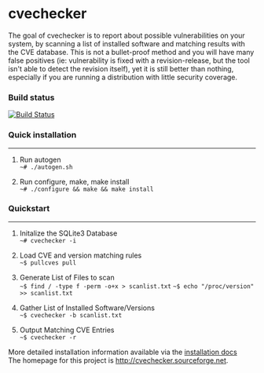 # cvechecker

The goal of cvechecker is to report about possible vulnerabilities on your
system, by scanning a list of installed software and matching results with
the CVE database. This is not a bullet-proof method and you will have many false positives (ie: vulnerability is fixed with a revision-release, but the tool isn't able to detect the revision itself), yet it is still better than nothing, especially if you are running a distribution with little security coverage.

### Build status
[![Build Status](https://travis-ci.org/cwarner-mdsol/cvechecker.svg?branch=master)](https://travis-ci.org/cwarner-mdsol/cvechecker)
### Quick installation
----------------------
1. Run autogen  
   ```~# ./autogen.sh```

2. Run configure, make, make install  
   ```~# ./configure && make && make install```

### Quickstart
--------------
1. Initalize the SQLite3 Database  
    ```~# cvechecker -i```

2. Load CVE and version matching rules  
    ```~$ pullcves pull```

3. Generate List of Files to scan  
    ```~$ find / -type f -perm -o+x > scanlist.txt```
    ```~$ echo "/proc/version" >> scanlist.txt```

4. Gather List of Installed Software/Versions  
    ```~$ cvechecker -b scanlist.txt```

5. Output Matching CVE Entries  
    ```~$ cvechecker -r```

More detailed installation information available via the [installation docs](http://cvechecker.sourceforge.net/docs/userguide.html#idp17392)   
The homepage for this project is http://cvechecker.sourceforge.net.
